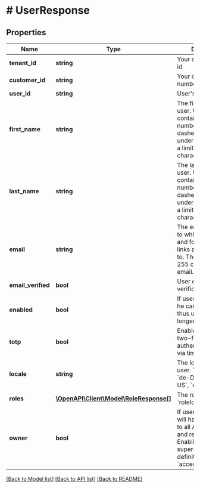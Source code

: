# # UserResponse

## Properties

Name | Type | Description | Notes
------------ | ------------- | ------------- | -------------
**tenant_id** | **string** | Your customer tenant id |
**customer_id** | **string** | Your customer number |
**user_id** | **string** | User&#39;s id |
**first_name** | **string** | The first name of the user. Users may contain letters, numbers, colons, dashes, and underscores. There is a limit of 255 characters per user. |
**last_name** | **string** | The last name of the user. Users may contain letters, numbers, colons, dashes, and underscores. There is a limit of 255 characters per user. |
**email** | **string** | The email of the user to which activation and forgot password links are being sent to. There is a limit of 255 characters per email. |
**email_verified** | **bool** | User email verification status. |
**enabled** | **bool** | If uses is not enabled, he can&#39;t login and thus use services any longer. |
**totp** | **bool** | Enable or disable two-factor authentication (2FA) via time based OTP. |
**locale** | **string** | The locale of the user. This can be &#x60;de-DE&#x60;, &#x60;de&#x60;, &#x60;en-US&#x60;, &#x60;en&#x60; |
**roles** | [**\OpenAPI\Client\Model\RoleResponse[]**](RoleResponse.md) | The roles as list of &#x60;roleId&#x60;s of the user. |
**owner** | **bool** | If user is owner he will have permissions to all API endpoints and resources. Enabling this will superseed all role definitions and &#x60;accessAllResources&#x60;. |

[[Back to Model list]](../../README.md#models) [[Back to API list]](../../README.md#endpoints) [[Back to README]](../../README.md)
